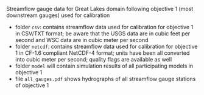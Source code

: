 Streamflow gauge data for Great Lakes domain following objective 1
(most downstream gauges) used for calibration

* folder `csv`: contains streamflow data used for calibration for
  objective 1 in CSV/TXT format; be aware that the USGS data are in
  cubic feet per second and WSC data are in cubic meter per second
* folder `netcdf`: contains streamflow data used for calibration for
  objective 1 in CF-1.6 compliant NetCDF-4 format; units have been all
  converted into cubic meter per second; quality flags are available
  as well
* folder `model` will contain simulation results of all
  participating models in objective 1 
* file `all_gauges.pdf` shows hydrographs of all streamflow gauge
  stations of objective 1

